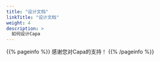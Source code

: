 ```yaml
---
title: "设计文档"
linkTitle: "设计文档"
weight: 4
description: >
  如何设计Capa 
---
```

{{% pageinfo %}}
感谢您对Capa的支持！
{{% /pageinfo %}}



